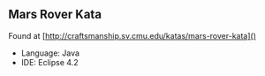 ## Mars Rover Kata

Found at [http://craftsmanship.sv.cmu.edu/katas/mars-rover-kata]()

* Language: Java
* IDE: Eclipse 4.2
